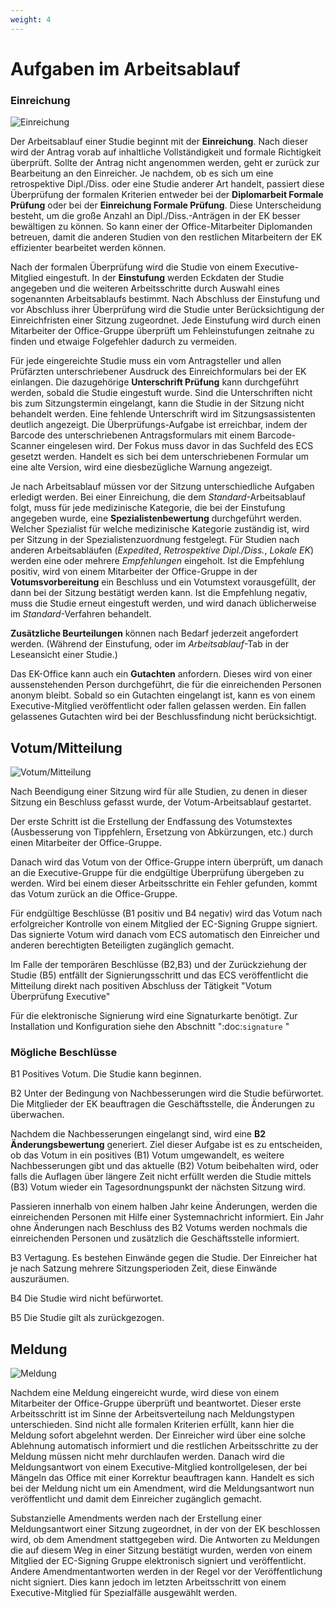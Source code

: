 ```yaml
---
weight: 4
---
```


# Aufgaben im Arbeitsablauf

### Einreichung

![Einreichung](/submission.png)

Der Arbeitsablauf einer Studie beginnt mit der **Einreichung**.
Nach dieser wird der Antrag vorab auf inhaltliche Vollständigkeit und formale Richtigkeit überprüft.
Sollte der Antrag nicht angenommen werden, geht er zurück zur Bearbeitung an den Einreicher.
Je nachdem, ob es sich um eine retrospektive Dipl./Diss. oder eine Studie anderer Art handelt, passiert diese Überprüfung der formalen Kriterien entweder bei der **Diplomarbeit Formale Prüfung** oder bei der **Einreichung Formale Prüfung**.
Diese Unterscheidung besteht, um die große Anzahl an Dipl./Diss.-Anträgen in der EK besser bewältigen zu können.
So kann einer der Office-Mitarbeiter Diplomanden betreuen, damit die anderen Studien von den restlichen Mitarbeitern der EK effizienter bearbeitet werden können.

Nach der formalen Überprüfung wird die Studie von einem Executive-Mitglied eingestuft. In der **Einstufung** werden Eckdaten der Studie angegeben und die weiteren Arbeitsschritte durch Auswahl eines sogenannten Arbeitsablaufs bestimmt.
Nach Abschluss der Einstufung und vor Abschluss ihrer Überprüfung wird die Studie unter Berücksichtigung der Einreichfristen einer Sitzung zugeordnet.
Jede Einstufung wird durch einen Mitarbeiter der Office-Gruppe überprüft um Fehleinstufungen zeitnahe zu finden und etwaige Folgefehler dadurch zu vermeiden.

Für jede eingereichte Studie muss ein vom Antragsteller und allen Prüfärzten unterschriebener Ausdruck des Einreichformulars bei der EK einlangen.
Die dazugehörige **Unterschrift Prüfung** kann durchgeführt werden, sobald die Studie eingestuft wurde.
Sind die Unterschriften nicht bis zum Sitzungstermin eingelangt, kann die Studie in der Sitzung nicht behandelt werden. Eine fehlende Unterschrift wird im Sitzungsassistenten deutlich angezeigt.
Die Überprüfungs-Aufgabe ist erreichbar, indem der Barcode des unterschriebenen Antragsformulars mit einem Barcode-Scanner eingelesen wird. Der Fokus muss davor in das Suchfeld des ECS gesetzt werden. Handelt es sich bei dem unterschriebenen Formular um eine alte Version, wird eine diesbezügliche Warnung angezeigt.

Je nach Arbeitsablauf müssen vor der Sitzung unterschiedliche Aufgaben erledigt werden.
Bei einer Einreichung, die dem _Standard_-Arbeitsablauf folgt, muss für jede medizinische Kategorie, die bei der Einstufung angegeben wurde, eine **Spezialistenbewertung** durchgeführt werden.
Welcher Spezialist für welche medizinische Kategorie zuständig ist, wird per Sitzung in der Spezialistenzuordnung festgelegt.
Für Studien nach anderen Arbeitsabläufen (_Expedited_, _Retrospektive Dipl./Diss._, _Lokale EK_) werden eine oder mehrere _Empfehlungen_ eingeholt. Ist die Empfehlung positiv, wird von einem Mitarbeiter der Office-Gruppe in der **Votumsvorbereitung** ein Beschluss und ein Votumstext vorausgefüllt, der dann bei der Sitzung bestätigt werden kann. Ist die Empfehlung negativ, muss die Studie erneut eingestuft werden, und wird danach üblicherweise im _Standard_-Verfahren behandelt.

**Zusätzliche Beurteilungen** können nach Bedarf jederzeit angefordert werden. (Während der Einstufung, oder im _Arbeitsablauf_-Tab in der Leseansicht einer Studie.)

Das EK-Office kann auch ein **Gutachten** anfordern. Dieses wird von einer aussenstehenden Person durchgeführt, die für die einreichenden Personen anonym bleibt. Sobald so ein Gutachten eingelangt ist, kann es von einem Executive-Mitglied veröffentlicht oder fallen gelassen werden. Ein fallen gelassenes Gutachten wird bei der Beschlussfindung nicht berücksichtigt.

## Votum/Mitteilung

![Votum/Mitteilung](/vote.png)

Nach Beendigung einer Sitzung wird für alle Studien, zu denen in dieser Sitzung ein Beschluss gefasst wurde, der Votum-Arbeitsablauf gestartet.

Der erste Schritt ist die Erstellung der Endfassung des Votumstextes (Ausbesserung von Tippfehlern, Ersetzung von Abkürzungen, etc.) durch einen Mitarbeiter der Office-Gruppe.

Danach wird das Votum von der Office-Gruppe intern überprüft, um danach an die Executive-Gruppe für die endgültige Überprüfung übergeben zu werden.
Wird bei einem dieser Arbeitsschritte ein Fehler gefunden, kommt das Votum zurück an die Office-Gruppe.

Für endgültige Beschlüsse (B1 positiv und B4 negativ) wird das Votum nach erfolgreicher Kontrolle von einem Mitglied der EC-Signing Gruppe signiert.
Das signierte Votum wird danach vom ECS automatisch den Einreicher und anderen berechtigten Beteiligten zugänglich gemacht.

Im Falle der temporären Beschlüsse (B2,B3) und der Zurückziehung der Studie (B5) entfällt der Signierungsschritt und das ECS veröffentlicht die Mitteilung direkt nach positiven Abschluss der Tätigkeit "Votum Überprüfung Executive"

Für die elektronische Signierung wird eine Signaturkarte benötigt.
Zur Installation und Konfiguration siehe den Abschnitt ":doc:`signature` "

### Mögliche Beschlüsse

B1
Positives Votum. Die Studie kann beginnen.

B2
Unter der Bedingung von Nachbesserungen wird die Studie befürwortet.
Die Mitglieder der EK beauftragen die Geschäftsstelle, die Änderungen zu überwachen.

Nachdem die Nachbesserungen eingelangt sind, wird eine **B2 Änderungsbewertung** generiert.
Ziel dieser Aufgabe ist es zu entscheiden, ob das Votum in ein positives (B1) Votum umgewandelt, es weitere Nachbesserungen gibt und das aktuelle (B2) Votum beibehalten wird, oder falls die Auflagen über längere Zeit nicht erfüllt werden die Studie mittels (B3) Votum wieder ein Tagesordnungspunkt der nächsten Sitzung wird.

Passieren innerhalb von einem halben Jahr keine Änderungen, werden die einreichenden Personen mit Hilfe einer Systemnachricht informiert.
Ein Jahr ohne Änderungen nach Beschluss des B2 Votums werden nochmals die einreichenden Personen und zusätzlich die Geschäftsstelle informiert.

B3
Vertagung. Es bestehen Einwände gegen die Studie. Der Einreicher hat je nach Satzung mehrere Sitzungsperioden Zeit, diese Einwände auszuräumen.

B4
Die Studie wird nicht befürwortet.

B5
Die Studie gilt als zurückgezogen.

## Meldung

![Meldung](/notification.png)

Nachdem eine Meldung eingereicht wurde, wird diese von einem Mitarbeiter der Office-Gruppe überprüft und beantwortet.
Dieser erste Arbeitsschritt ist im Sinne der Arbeitsverteilung nach Meldungstypen unterschieden.
Sind nicht alle formalen Kriterien erfüllt, kann hier die Meldung sofort abgelehnt werden. Der Einreicher wird über eine solche Ablehnung automatisch informiert und die restlichen Arbeitsschritte zu der Meldung müssen nicht mehr durchlaufen werden.
Danach wird die Meldungsantwort von einem Executive-Mitglied kontrollgelesen, der bei Mängeln das Office mit einer Korrektur beauftragen kann.
Handelt es sich bei der Meldung nicht um ein Amendment, wird die Meldungsantwort nun veröffentlicht und damit dem Einreicher zugänglich gemacht.

Substanzielle Amendments werden nach der Erstellung einer Meldungsantwort einer Sitzung zugeordnet, in der von der EK beschlossen wird, ob dem Amendment stattgegeben wird.
Die Antworten zu Meldungen die auf diesem Weg in einer Sitzung bestätigt wurden, werden von einem Mitglied der EC-Signing Gruppe elektronisch signiert und veröffentlicht.
Andere Amendmentantworten werden in der Regel vor der Veröffentlichung nicht signiert.
Dies kann jedoch im letzten Arbeitsschritt von einem Executive-Mitglied für Spezialfälle ausgewählt werden.
